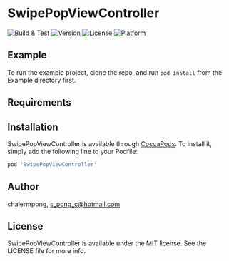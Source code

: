 # SwipePopViewController

[![Build & Test](https://github.com/ltman/SwipePopViewController/workflows/Check+module+function/badge.svg)](https://github.com/ltman/SwipePopViewController/actions)
[![Version](https://img.shields.io/cocoapods/v/SwipePopViewController.svg?style=flat)](https://cocoapods.org/pods/SwipePopViewController)
[![License](https://img.shields.io/cocoapods/l/SwipePopViewController.svg?style=flat)](https://cocoapods.org/pods/SwipePopViewController)
[![Platform](https://img.shields.io/cocoapods/p/SwipePopViewController.svg?style=flat)](https://cocoapods.org/pods/SwipePopViewController)

## Example

To run the example project, clone the repo, and run `pod install` from the Example directory first.

## Requirements

## Installation

SwipePopViewController is available through [CocoaPods](https://cocoapods.org). To install
it, simply add the following line to your Podfile:

```ruby
pod 'SwipePopViewController'
```

## Author

chalermpong, s_pong_c@hotmail.com

## License

SwipePopViewController is available under the MIT license. See the LICENSE file for more info.
